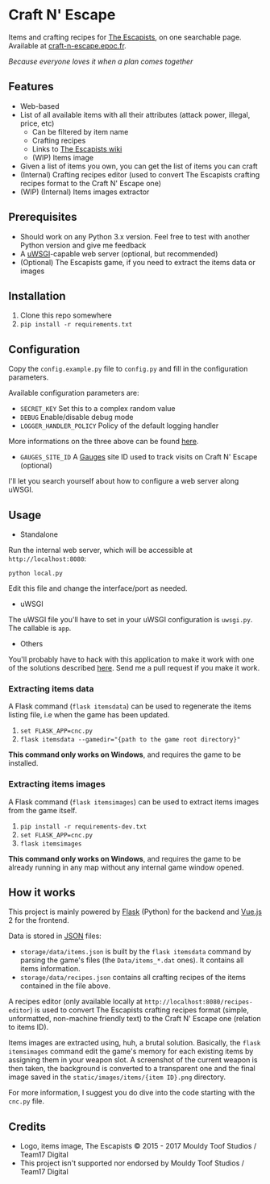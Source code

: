 # Craft N' Escape

Items and crafting recipes for [The Escapists](http://escapistgame.com/), on one searchable page. Available at [craft-n-escape.epoc.fr](https://craft-n-escape.epoc.fr/).

_Because everyone loves it when a plan comes together_

## Features

  - Web-based
  - List of all available items with all their attributes (attack power, illegal, price, etc)
    - Can be filtered by item name
    - Crafting recipes
    - Links to [The Escapists wiki](http://theescapists.gamepedia.com/)
    - (WIP) Items image
  - Given a list of items you own, you can get the list of items you can craft
  - (Internal) Crafting recipes editor (used to convert The Escapists crafting recipes format to the Craft N' Escape one)
  - (WIP) (Internal) Items images extractor

## Prerequisites

  - Should work on any Python 3.x version. Feel free to test with another Python version and give me feedback
  - A [uWSGI](https://uwsgi-docs.readthedocs.io/en/latest/)-capable web server (optional, but recommended)
  - (Optional) The Escapists game, if you need to extract the items data or images

## Installation

  1. Clone this repo somewhere
  2. `pip install -r requirements.txt`

## Configuration

Copy the `config.example.py` file to `config.py` and fill in the configuration parameters.

Available configuration parameters are:

  - `SECRET_KEY` Set this to a complex random value
  - `DEBUG` Enable/disable debug mode
  - `LOGGER_HANDLER_POLICY` Policy of the default logging handler

More informations on the three above can be found [here](http://flask.pocoo.org/docs/0.12/config/#builtin-configuration-values).

  - `GAUGES_SITE_ID` A [Gauges](https://gaug.es/) site ID used to track visits on Craft N' Escape (optional)

I'll let you search yourself about how to configure a web server along uWSGI.

## Usage

  - Standalone

Run the internal web server, which will be accessible at `http://localhost:8080`:

```
python local.py
```

Edit this file and change the interface/port as needed.

  - uWSGI

The uWSGI file you'll have to set in your uWSGI configuration is `uwsgi.py`. The callable is `app`.

  - Others

You'll probably have to hack with this application to make it work with one of the solutions described
[here](http://flask.pocoo.org/docs/0.12/deploying/). Send me a pull request if you make it work.

### Extracting items data

A Flask command (`flask itemsdata`) can be used to regenerate the items listing file, i.e when the game has been
updated.

  1. `set FLASK_APP=cnc.py`
  2. `flask itemsdata --gamedir="{path to the game root directory}"`

**This command only works on Windows**, and requires the game to be installed.

### Extracting items images

A Flask command (`flask itemsimages`) can be used to extract items images from the game itself.

  1. `pip install -r requirements-dev.txt`
  2. `set FLASK_APP=cnc.py`
  3. `flask itemsimages`

**This command only works on Windows**, and requires the game to be already running in any map without any internal game
window opened.

## How it works

This project is mainly powered by [Flask](http://flask.pocoo.org/) (Python) for the backend and
[Vue.js](http://vuejs.org/) 2 for the frontend.

Data is stored in [JSON](https://en.wikipedia.org/wiki/JSON) files:

  - `storage/data/items.json` is built by the `flask itemsdata` command by parsing the game's files (the `Data/items_*.dat` ones). It contains all items information.
  - `storage/data/recipes.json` contains all crafting recipes of the items contained in the file above.

A recipes editor (only available locally at `http://localhost:8080/recipes-editor`) is used to convert The Escapists crafting
recipes format (simple, unformatted, non-machine friendly text) to the Craft N' Escape one (relation to items ID).

Items images are extracted using, huh, a brutal solution. Basically, the `flask itemsimages` command edit the game's
memory for each existing items by assigning them in your weapon slot. A screenshot of the current weapon is then taken,
the background is converted to a transparent one and the final image saved in the `static/images/items/{item ID}.png` directory.

For more information, I suggest you do dive into the code starting with the `cnc.py` file.

## Credits

  - Logo, items image, The Escapists © 2015 - 2017 Mouldy Toof Studios / Team17 Digital
  - This project isn't supported nor endorsed by Mouldy Toof Studios / Team17 Digital
